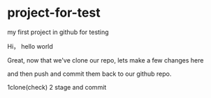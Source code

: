# project-for-test
my first project in github for testing

Hi， hello world

Great,
 now that we've clone our repo,
 lets make a few changes here
 
  and then push and commit them back to our github repo.
  
  1clone(check)
  2 stage and commit